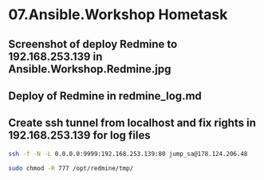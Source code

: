 # 07.Ansible.Workshop Hometask

## Screenshot of deploy Redmine to 192.168.253.139 in  Ansible.Workshop.Redmine.jpg

## Deploy of Redmine in redmine_log.md

## Create ssh tunnel from localhost and fix rights in 192.168.253.139 for log files

```bash
ssh -f -N -L 0.0.0.0:9999:192.168.253.139:80 jump_sa@178.124.206.48

sudo chmod -R 777 /opt/redmine/tmp/
```
